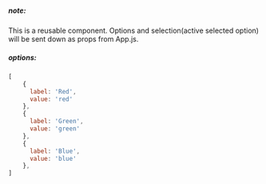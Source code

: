 ##### note: 
This is a reusable component. Options and selection(active selected option) will be sent down as props from App.js.

##### options: 
```javascript
[
    {
      label: 'Red',
      value: 'red'
    },
    {
      label: 'Green',
      value: 'green'
    },
    {
      label: 'Blue',
      value: 'blue'
    },
]

```